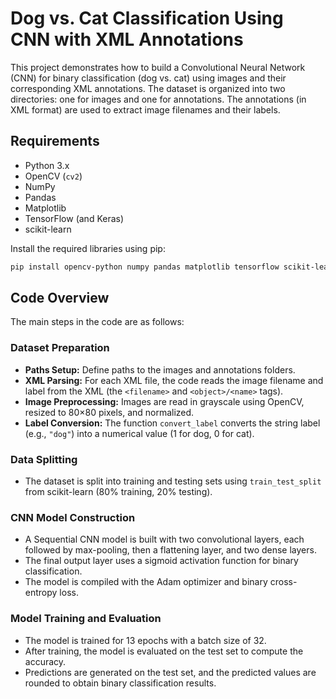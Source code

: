 # Dog vs. Cat Classification Using CNN with XML Annotations

This project demonstrates how to build a Convolutional Neural Network (CNN) for binary classification (dog vs. cat) using images and their corresponding XML annotations. The dataset is organized into two directories: one for images and one for annotations. The annotations (in XML format) are used to extract image filenames and their labels.

## Requirements

- Python 3.x
- OpenCV (`cv2`)
- NumPy
- Pandas
- Matplotlib
- TensorFlow (and Keras)
- scikit-learn

Install the required libraries using pip:

```bash
pip install opencv-python numpy pandas matplotlib tensorflow scikit-learn
```

## Code Overview

The main steps in the code are as follows:

### Dataset Preparation

- **Paths Setup:** Define paths to the images and annotations folders.
- **XML Parsing:** For each XML file, the code reads the image filename and label from the XML (the `<filename>` and `<object>/<name>` tags).
- **Image Preprocessing:** Images are read in grayscale using OpenCV, resized to 80×80 pixels, and normalized.
- **Label Conversion:** The function `convert_label` converts the string label (e.g., `"dog"`) into a numerical value (1 for dog, 0 for cat).

### Data Splitting

- The dataset is split into training and testing sets using `train_test_split` from scikit-learn (80% training, 20% testing).

### CNN Model Construction

- A Sequential CNN model is built with two convolutional layers, each followed by max-pooling, then a flattening layer, and two dense layers.
- The final output layer uses a sigmoid activation function for binary classification.
- The model is compiled with the Adam optimizer and binary cross-entropy loss.

### Model Training and Evaluation

- The model is trained for 13 epochs with a batch size of 32.
- After training, the model is evaluated on the test set to compute the accuracy.
- Predictions are generated on the test set, and the predicted values are rounded to obtain binary classification results.

